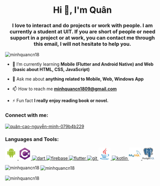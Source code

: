 <h1 align="center">Hi 👋, I'm Quân</h1>
<h3 align="center">I love to interact and do projects or work with people. I am currently a student at UIT. If you are short of people or need support in a project or at work, you can contact me through this email, I will not hesitate to help you.</h3>

<p align="left"> <img src="https://komarev.com/ghpvc/?username=minhquancn18&label=Profile%20views&color=0e75b6&style=flat" alt="minhquancn18" /> </p>

- 🌱 I’m currently learning **Mobile (Flutter and Android Native) and Web (basic about HTML, CSS, JavaScript)**

- 💬 Ask me about **anything related to Mobile, Web, Windows App**

- 📫 How to reach me **minhquancn1809@gmail.com**

- ⚡ Fun fact **I really enjoy reading book or novel.**

<h3 align="left">Connect with me:</h3>
<p align="left">
<a href="https://linkedin.com/in/quân-cao-nguyễn-minh-079b4b229" target="blank"><img align="center" src="https://raw.githubusercontent.com/rahuldkjain/github-profile-readme-generator/master/src/images/icons/Social/linked-in-alt.svg" alt="quân-cao-nguyễn-minh-079b4b229" height="30" width="40" /></a>
</p>

<h3 align="left">Languages and Tools:</h3>
<p align="left"> <a href="https://developer.android.com" target="_blank" rel="noreferrer"> <img src="https://raw.githubusercontent.com/devicons/devicon/master/icons/android/android-original-wordmark.svg" alt="android" width="40" height="40"/> </a> <a href="https://www.w3schools.com/cs/" target="_blank" rel="noreferrer"> <img src="https://raw.githubusercontent.com/devicons/devicon/master/icons/csharp/csharp-original.svg" alt="csharp" width="40" height="40"/> </a> <a href="https://dart.dev" target="_blank" rel="noreferrer"> <img src="https://www.vectorlogo.zone/logos/dartlang/dartlang-icon.svg" alt="dart" width="40" height="40"/> </a> <a href="https://firebase.google.com/" target="_blank" rel="noreferrer"> <img src="https://www.vectorlogo.zone/logos/firebase/firebase-icon.svg" alt="firebase" width="40" height="40"/> </a> <a href="https://flutter.dev" target="_blank" rel="noreferrer"> <img src="https://www.vectorlogo.zone/logos/flutterio/flutterio-icon.svg" alt="flutter" width="40" height="40"/> </a> <a href="https://git-scm.com/" target="_blank" rel="noreferrer"> <img src="https://www.vectorlogo.zone/logos/git-scm/git-scm-icon.svg" alt="git" width="40" height="40"/> </a> <a href="https://www.java.com" target="_blank" rel="noreferrer"> <img src="https://raw.githubusercontent.com/devicons/devicon/master/icons/java/java-original.svg" alt="java" width="40" height="40"/> </a> <a href="https://kotlinlang.org" target="_blank" rel="noreferrer"> <img src="https://www.vectorlogo.zone/logos/kotlinlang/kotlinlang-icon.svg" alt="kotlin" width="40" height="40"/> </a> <a href="https://www.mysql.com/" target="_blank" rel="noreferrer"> <img src="https://raw.githubusercontent.com/devicons/devicon/master/icons/mysql/mysql-original-wordmark.svg" alt="mysql" width="40" height="40"/> </a> <a href="https://www.postgresql.org" target="_blank" rel="noreferrer"> <img src="https://raw.githubusercontent.com/devicons/devicon/master/icons/postgresql/postgresql-original-wordmark.svg" alt="postgresql" width="40" height="40"/> </a> </p>

<p><img align="left" src="https://github-readme-stats.vercel.app/api/top-langs?username=minhquancn18&show_icons=true&locale=en&layout=compact" alt="minhquancn18" /></p>

<p>&nbsp;<img align="center" src="https://github-readme-stats.vercel.app/api?username=minhquancn18&show_icons=true&locale=en" alt="minhquancn18" /></p>

<p><img align="center" src="https://github-readme-streak-stats.herokuapp.com/?user=minhquancn18&" alt="minhquancn18" /></p>
